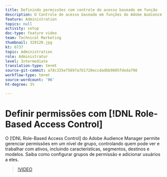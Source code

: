 ```yaml
---
title: Definindo permissões com controle de acesso baseado em função
description: O Controle de acesso baseado em funções do Adobe Audience Manager permite gerenciar permissões em um nível de grupo, controlando quem pode ver e trabalhar com ativos, incluindo características, segmentos, destinos e modelos. Saiba como configurar grupos de permissão e adicionar usuários a eles.
feature: Administration
topics: null
activity: setup
doc-type: feature video
team: Technical Marketing
thumbnail: 329120.jpg
kt: 6737
topic: Administration
role: Administrator
level: Intermediate
translation-type: tm+mt
source-git-commit: a7dc335e75697a7b1720eccdadbb9605fdeda798
workflow-type: tm+mt
source-wordcount: '96'
ht-degree: 3%

---
```



# Definir permissões com [!DNL Role-Based Access Control]

O [!DNL Role-Based Access Control] do Adobe Audience Manager permite gerenciar permissões em um nível de grupo, controlando quem pode ver e trabalhar com ativos, incluindo características, segmentos, destinos e modelos. Saiba como configurar grupos de permissão e adicionar usuários a eles.

>[!VIDEO](https://video.tv.adobe.com/v/329120/?quality=12&learn=on)

